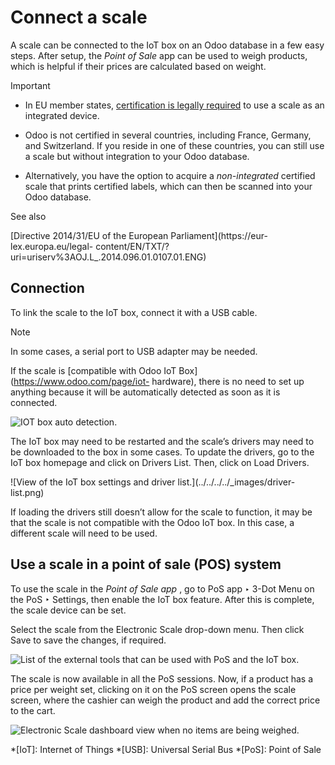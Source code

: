 # Connect a scale

A scale can be connected to the IoT box on an Odoo database in a few easy
steps. After setup, the _Point of Sale_ app can be used to weigh products,
which is helpful if their prices are calculated based on weight.

Important

  * In EU member states, [certification is legally required](https://eur-lex.europa.eu/legal-content/EN/TXT/?uri=uriserv%3AOJ.L_.2014.096.01.0107.01.ENG) to use a scale as an integrated device.

  * Odoo is not certified in several countries, including France, Germany, and Switzerland. If you reside in one of these countries, you can still use a scale but without integration to your Odoo database.

  * Alternatively, you have the option to acquire a _non-integrated_ certified scale that prints certified labels, which can then be scanned into your Odoo database.

See also

[Directive 2014/31/EU of the European Parliament](https://eur-
lex.europa.eu/legal-
content/EN/TXT/?uri=uriserv%3AOJ.L_.2014.096.01.0107.01.ENG)

## Connection

To link the scale to the IoT box, connect it with a USB cable.

Note

In some cases, a serial port to USB adapter may be needed.

If the scale is [compatible with Odoo IoT Box](https://www.odoo.com/page/iot-
hardware), there is no need to set up anything because it will be
automatically detected as soon as it is connected.

![IOT box auto detection.](../../../../_images/iot-choice.png)

The IoT box may need to be restarted and the scale’s drivers may need to be
downloaded to the box in some cases. To update the drivers, go to the IoT box
homepage and click on Drivers List. Then, click on Load Drivers.

![View of the IoT box settings and driver list.](../../../../_images/driver-
list.png)

If loading the drivers still doesn’t allow for the scale to function, it may
be that the scale is not compatible with the Odoo IoT box. In this case, a
different scale will need to be used.

## Use a scale in a point of sale (POS) system

To use the scale in the _Point of Sale app_ , go to PoS app ‣ 3-Dot Menu on
the PoS ‣ Settings, then enable the IoT box feature. After this is complete,
the scale device can be set.

Select the scale from the Electronic Scale drop-down menu. Then click Save to
save the changes, if required.

![List of the external tools that can be used with PoS and the IoT
box.](../../../../_images/electronic-scale-feature.png)

The scale is now available in all the PoS sessions. Now, if a product has a
price per weight set, clicking on it on the PoS screen opens the scale screen,
where the cashier can weigh the product and add the correct price to the cart.

![Electronic Scale dashboard view when no items are being
weighed.](../../../../_images/scale-view.png)

  *[IoT]: Internet of Things
  *[USB]: Universal Serial Bus
  *[PoS]: Point of Sale

